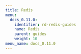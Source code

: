 ```yaml
---
title: Redis
menu:
  docs_0.11.0:
    identifier: rd-redis-guides
    name: Redis
    parent: guides
    weight: 10
menu_name: docs_0.11.0
---
```

